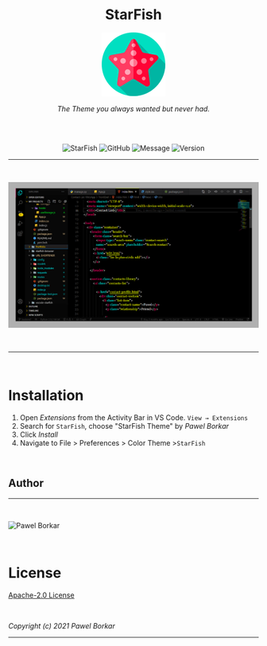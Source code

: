 <div align="center">

# StarFish 

![Logo](assets/starfish.png)

*The Theme you always wanted but never had.*

<br>


<br>

![StarFish](https://img.shields.io/badge/Theme-StarFish-%23ff0055)
![GitHub](https://img.shields.io/github/license/pawelborkar/vscode-starfish?color=%23ff0055&label=License&logo=License&style=flat)
![Message](https://img.shields.io/badge/I%20%E2%9D%A4%20-OpenSource-%23ff0055)
![Version](https://img.shields.io/badge/Latest-V%200.0.1-%23ff0055)

---

<br>

![Preview](assets/Preview.png)

<br>

  ---
<br>
</div>

# Installation

1. Open  *Extensions* from the Activity Bar  in VS Code. `View → Extensions`
2. Search for `StarFish`, choose "StarFish Theme" by *Pawel Borkar*
3. Click *Install*
4. Navigate to File > Preferences > Color Theme >`StarFish`

<br>

## Author

----

<br>

![Pawel Borkar](https://github.com/pawelborkar) 

<br>


# License

[Apache-2.0 License](LICENSE) 

<br>

*Copyright (c) 2021 Pawel Borkar*

-----